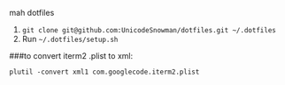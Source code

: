 mah dotfiles

1) `git clone git@github.com:UnicodeSnowman/dotfiles.git ~/.dotfiles`
2) Run `~/.dotfiles/setup.sh`


###to convert iterm2 .plist to xml:
  
    plutil -convert xml1 com.googlecode.iterm2.plist
